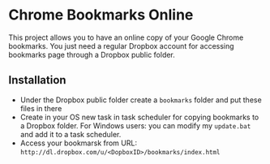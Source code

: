 Chrome Bookmarks Online
=======================


This project allows you to have an online copy of your Google Chrome bookmarks.
You just need a regular Dropbox account for accessing bookmarks page through a Dropbox public folder.

Installation
------------

* Under the Dropbox public folder create a `bookmarks` folder and put these files in there
* Create in your OS new task in task scheduler for copying bookmarks to a Dropbox folder. For Windows users: you can modify my `update.bat` and add it to a task scheduler.
* Access your bookmarsk from URL: `http://dl.dropbox.com/u/<DopboxID>/bookmarks/index.html`